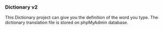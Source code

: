 ### Dictionary v2

This Dictionary project can give you the definition of the word you type.
The dictionary translation file is stored on phpMyAdmin database.
